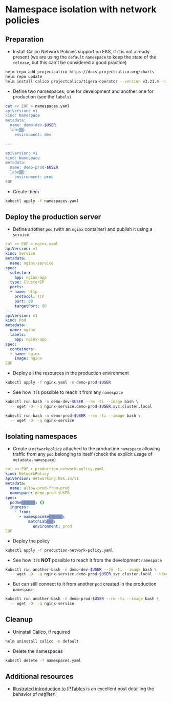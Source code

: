 # Namespace isolation with network policies

## Preparation

* Install Calico Network Policies support on EKS, if it is not already present (we are using the `default` `namespace` to keep the state of the `release`, but this can't be considered a good practice)

```bash
helm repo add projectcalico https://docs.projectcalico.org/charts
helm repo update
helm install calico projectcalico/tigera-operator --version v3.21.4 -n default
```

* Define two namespaces, one for development and another one for production (see the `labels`)

```bash
cat << EOF > namespaces.yaml
apiVersion: v1
kind: Namespace
metadata:
  name: demo-dev-$USER
  labe▒▒:
    environment: dev

---

apiVersion: v1
kind: Namespace
metadata:
  name: demo-prod-$USER
  labe▒▒:
    environment: prod
EOF
```

* Create them

```bash
kubectl apply -f namespaces.yaml
```

## Deploy the production server

* Define another `pod` (with an `nginx` container) and publish it using a `service`

```yaml
cat << EOF > nginx.yaml
apiVersion: v1
kind: Service
metadata:
  name: nginx-service
spec:
  selector:
    app: nginx-app
  type: ClusterIP
  ports:
  - name: http
    protocol: TCP
    port: 80
    targetPort: 80
---
apiVersion: v1
kind: Pod
metadata:
  name: nginx
  labels:
    app: nginx-app
spec:
  containers:
  - name: nginx
    image: nginx
EOF
```

* Deploy all the resources in the production environment

```bash
kubectl apply -f nginx.yaml -n demo-prod-$USER
```

* See how it is possible to reach it from any `namespace`

```bash
kubectl run bash -n demo-dev-$USER --rm -ti --image bash \
  -- wget -O- -q nginx-service.demo-prod-$USER.svc.cluster.local

kubectl run bash -n demo-prod-$USER --rm -ti --image bash \
  -- wget -O- -q nginx-service
```

## Isolating namespaces

* Create a `networkpolicy` attached to the production `namespace` allowing traffic from any `pod` belonging to itself (check the explicit usage of `metadata.namespace`)

```yaml
cat << EOF > production-network-policy.yaml
kind: NetworkPolicy
apiVersion: networking.k8s.io/v1
metadata:
  name: allow-prod-from-prod
  namespace: demo-prod-$USER
spec:
  podSe▒▒▒▒▒▒: {}
  ingress:
    - from:
      - namespaceSe▒▒▒▒▒▒:
          matchLab▒▒▒:
            environment: prod
EOF
```

* Deploy the policy

```bash
kubectl apply -f production-network-policy.yaml
```

* See how it is **NOT** possible to reach it from the development `namespace`

```bash
kubectl run another-bash -n demo-dev-$USER --rm -ti --image bash \
  -- wget -O- -q nginx-service.demo-prod-$USER.svc.cluster.local --timeout 5
```

* But can still connect to it from another `pod` created in the production `namespace`

```bash
kubectl run another-bash -n demo-prod-$USER --rm -ti --image bash \
  -- wget -O- -q nginx-service
```

## Cleanup

* Uninstall Calico, if required

```bash
helm uninstall calico -n default
```

* Delete the namespaces

```bash
kubectl delete -f namespaces.yaml
```

## Additional resources

* [Illustrated introduction to IPTables](https://iximiuz.com/en/posts/laymans-iptables-101/) is an excellent post detailing the behavior of *netfilter*.
